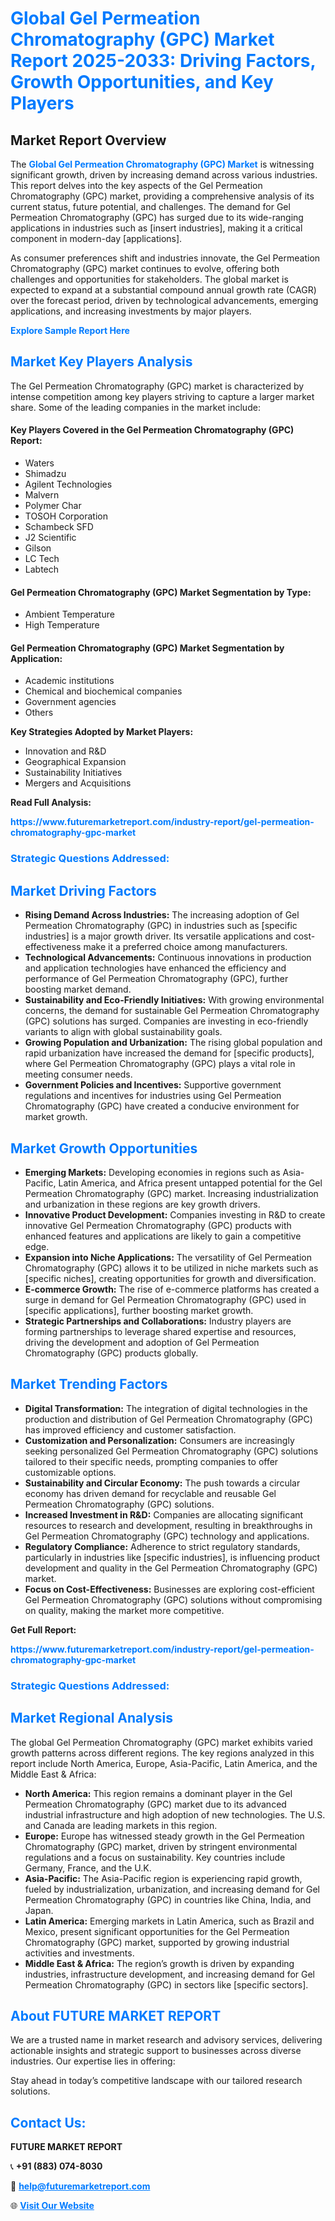 <h1 style="color: #007BFF;">Global Gel Permeation Chromatography (GPC) Market Report 2025-2033: Driving Factors, Growth Opportunities, and Key Players</h1>

<section id="overview">
<h2>Market Report Overview</h2>
<p>The <a href="https://www.futuremarketreport.com/industry-report/gel-permeation-chromatography-gpc-market" style="color: #007BFF; text-decoration: none;"><strong>Global Gel Permeation Chromatography (GPC) Market</strong></a> is witnessing significant growth, driven by increasing demand across various industries. This report delves into the key aspects of the Gel Permeation Chromatography (GPC) market, providing a comprehensive analysis of its current status, future potential, and challenges. The demand for Gel Permeation Chromatography (GPC) has surged due to its wide-ranging applications in industries such as [insert industries], making it a critical component in modern-day [applications].</p>
<p>As consumer preferences shift and industries innovate, the Gel Permeation Chromatography (GPC) market continues to evolve, offering both challenges and opportunities for stakeholders. The global market is expected to expand at a substantial compound annual growth rate (CAGR) over the forecast period, driven by technological advancements, emerging applications, and increasing investments by major players.</p>
</section>

<section id="overview">
<p><a href="https://www.futuremarketreport.com/request-sample/reportId=85903" style="color: #007BFF; text-decoration: none;"><strong>Explore Sample Report Here</strong></a></p>
</section>

<section id="key-players">
<h2 style="color: #007BFF;">Market Key Players Analysis</h2>
<p>The Gel Permeation Chromatography (GPC) market is characterized by intense competition among key players striving to capture a larger market share. Some of the leading companies in the market include:</p>
<h4>Key Players Covered in the Gel Permeation Chromatography (GPC) Report:</h4>
<ul><li>Waters</li><li>Shimadzu</li><li>Agilent Technologies</li><li>Malvern</li><li>Polymer Char</li><li>TOSOH Corporation</li><li>Schambeck SFD</li><li>J2 Scientific</li><li>Gilson</li><li>LC Tech</li><li>Labtech</li></ul>
<h4>Gel Permeation Chromatography (GPC) Market Segmentation by Type:</h4>
<ul><li>Ambient Temperature</li><li>High Temperature</li></ul>

<h4>Gel Permeation Chromatography (GPC) Market Segmentation by Application:</h4>
<ul><li>Academic institutions</li><li>Chemical and biochemical companies</li><li>Government agencies</li><li>Others</li></ul>
<p><strong>Key Strategies Adopted by Market Players:</strong></p>
<ul>
<li>Innovation and R&D</li>
<li>Geographical Expansion</li>
<li>Sustainability Initiatives</li>
<li>Mergers and Acquisitions</li>
</ul>
</section>

<section>
<p><strong>Read Full Analysis: </strong></p><a href="https://www.futuremarketreport.com/industry-report/gel-permeation-chromatography-gpc-market" style="color: #007BFF; text-decoration: none;"><strong>https://www.futuremarketreport.com/industry-report/gel-permeation-chromatography-gpc-market</strong></a>
<h3 style="color: #007BFF;">Strategic Questions Addressed:</h3>
</section>

<section id="driving-factors">
<h2 style="color: #007BFF;">Market Driving Factors</h2>
<ul>
<li><strong>Rising Demand Across Industries:</strong> The increasing adoption of Gel Permeation Chromatography (GPC) in industries such as [specific industries] is a major growth driver. Its versatile applications and cost-effectiveness make it a preferred choice among manufacturers.</li>
<li><strong>Technological Advancements:</strong> Continuous innovations in production and application technologies have enhanced the efficiency and performance of Gel Permeation Chromatography (GPC), further boosting market demand.</li>
<li><strong>Sustainability and Eco-Friendly Initiatives:</strong> With growing environmental concerns, the demand for sustainable Gel Permeation Chromatography (GPC) solutions has surged. Companies are investing in eco-friendly variants to align with global sustainability goals.</li>
<li><strong>Growing Population and Urbanization:</strong> The rising global population and rapid urbanization have increased the demand for [specific products], where Gel Permeation Chromatography (GPC) plays a vital role in meeting consumer needs.</li>
<li><strong>Government Policies and Incentives:</strong> Supportive government regulations and incentives for industries using Gel Permeation Chromatography (GPC) have created a conducive environment for market growth.</li>
</ul>
</section>

<section id="growth-opportunities">
<h2 style="color: #007BFF;">Market Growth Opportunities</h2>
<ul>
<li><strong>Emerging Markets:</strong> Developing economies in regions such as Asia-Pacific, Latin America, and Africa present untapped potential for the Gel Permeation Chromatography (GPC) market. Increasing industrialization and urbanization in these regions are key growth drivers.</li>
<li><strong>Innovative Product Development:</strong> Companies investing in R&D to create innovative Gel Permeation Chromatography (GPC) products with enhanced features and applications are likely to gain a competitive edge.</li>
<li><strong>Expansion into Niche Applications:</strong> The versatility of Gel Permeation Chromatography (GPC) allows it to be utilized in niche markets such as [specific niches], creating opportunities for growth and diversification.</li>
<li><strong>E-commerce Growth:</strong> The rise of e-commerce platforms has created a surge in demand for Gel Permeation Chromatography (GPC) used in [specific applications], further boosting market growth.</li>
<li><strong>Strategic Partnerships and Collaborations:</strong> Industry players are forming partnerships to leverage shared expertise and resources, driving the development and adoption of Gel Permeation Chromatography (GPC) products globally.</li>
</ul>
</section>

<section id="trending-factors">
<h2 style="color: #007BFF;">Market Trending Factors</h2>
<ul>
<li><strong>Digital Transformation:</strong> The integration of digital technologies in the production and distribution of Gel Permeation Chromatography (GPC) has improved efficiency and customer satisfaction.</li>
<li><strong>Customization and Personalization:</strong> Consumers are increasingly seeking personalized Gel Permeation Chromatography (GPC) solutions tailored to their specific needs, prompting companies to offer customizable options.</li>
<li><strong>Sustainability and Circular Economy:</strong> The push towards a circular economy has driven demand for recyclable and reusable Gel Permeation Chromatography (GPC) solutions.</li>
<li><strong>Increased Investment in R&D:</strong> Companies are allocating significant resources to research and development, resulting in breakthroughs in Gel Permeation Chromatography (GPC) technology and applications.</li>
<li><strong>Regulatory Compliance:</strong> Adherence to strict regulatory standards, particularly in industries like [specific industries], is influencing product development and quality in the Gel Permeation Chromatography (GPC) market.</li>
<li><strong>Focus on Cost-Effectiveness:</strong> Businesses are exploring cost-efficient Gel Permeation Chromatography (GPC) solutions without compromising on quality, making the market more competitive.</li>
</ul>
</section>

<section>
<p><strong>Get Full Report: </strong></p><a href="https://www.futuremarketreport.com/industry-report/gel-permeation-chromatography-gpc-market" style="color: #007BFF; text-decoration: none;"><strong>https://www.futuremarketreport.com/industry-report/gel-permeation-chromatography-gpc-market</strong></a>
<h3 style="color: #007BFF;">Strategic Questions Addressed:</h3>
</section>


<section id="regional-analysis">
<h2 style="color: #007BFF;">Market Regional Analysis</h2>
<p>The global Gel Permeation Chromatography (GPC) market exhibits varied growth patterns across different regions. The key regions analyzed in this report include North America, Europe, Asia-Pacific, Latin America, and the Middle East & Africa:</p>
<ul>
<li><strong>North America:</strong> This region remains a dominant player in the Gel Permeation Chromatography (GPC) market due to its advanced industrial infrastructure and high adoption of new technologies. The U.S. and Canada are leading markets in this region.</li>
<li><strong>Europe:</strong> Europe has witnessed steady growth in the Gel Permeation Chromatography (GPC) market, driven by stringent environmental regulations and a focus on sustainability. Key countries include Germany, France, and the U.K.</li>
<li><strong>Asia-Pacific:</strong> The Asia-Pacific region is experiencing rapid growth, fueled by industrialization, urbanization, and increasing demand for Gel Permeation Chromatography (GPC) in countries like China, India, and Japan.</li>
<li><strong>Latin America:</strong> Emerging markets in Latin America, such as Brazil and Mexico, present significant opportunities for the Gel Permeation Chromatography (GPC) market, supported by growing industrial activities and investments.</li>
<li><strong>Middle East & Africa:</strong> The region’s growth is driven by expanding industries, infrastructure development, and increasing demand for Gel Permeation Chromatography (GPC) in sectors like [specific sectors].</li>
</ul>
</section>

<footer>
<h2 style="color: #007BFF;">About FUTURE MARKET REPORT</h2>
<p>We are a trusted name in market research and advisory services, delivering actionable insights and strategic support to businesses across diverse industries. Our expertise lies in offering:</p>

<p>Stay ahead in today’s competitive landscape with our tailored research solutions.</p>

<h2 style="color: #007BFF;">Contact Us:</h2>
<p><strong>FUTURE MARKET REPORT</strong></p>
<p>📞 <strong>+91 (883) 074-8030</strong></p>
<p>📧 <strong><a href="mailto:help@futuremarketreport.com" style="color: #007BFF;">help@futuremarketreport.com</a></strong></p>
<p>🌐 <strong><a href="https://www.futuremarketreport.com/" style="color: #007BFF;">Visit Our Website</a></strong></p>
</footer>